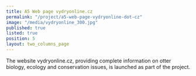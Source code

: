 ```yaml
---
title: A5 Web page vydryonline.cz
permalink: "/project/a5-web-page-vydryonline-dot-cz"
image: "/media/vydryonline_300.jpg"
published: true
listed: true
position: 5
layout: two_columns_page
---
```

The website vydryonline.cz, providing complete information on otter
biology, ecology and conservation issues, is launched as part of the
project.
